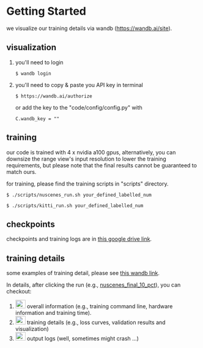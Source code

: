 # Getting Started

we visualize our training details via wandb (https://wandb.ai/site).

## visualization

1) you'll need to login
   ```shell 
   $ wandb login
   ```
2) you'll need to copy & paste you API key in terminal
   ```shell
   $ https://wandb.ai/authorize
   ```
   or add the key to the "code/config/config.py" with
   ```shell
   C.wandb_key = ""
   ```

## training
our code is trained with 4 x nvidia a100 gpus, alternatively, you can downsize the range view's input resolution to lower the training requirements, but please note that the final results cannot be guaranteed to match ours.


for training, please find the training scripts in "scripts" directory.

```shell 
$ ./scripts/nuscenes_run.sh your_defined_labelled_num

$ ./scripts/kitti_run.sh your_defined_labelled_num
```

## checkpoints
checkpoints and training logs are in [this google drive link](https://drive.google.com/drive/folders/1bFxr4YxBGVmRTA-C_w0_VTYSvvuk07cc?usp=sharing).

## training details
some examples of training detail, please see [this wandb link](https://wandb.ai/pyedog1976/IT2?nw=nwuserpyedog1976).

In details, after clicking the run (e.g., [nuscenes_final_10_pct](https://wandb.ai/pyedog1976/IT2/runs/eyskbow9?nw=nwuserpyedog1976)), you can checkout:

1) <img src="https://user-images.githubusercontent.com/102338056/167979073-1c1b3144-8a72-4d8d-9084-31d7fdab3e9b.png" width="26" height="22"> overall information (e.g., training command line, hardware information and training time).
2) <img src="https://user-images.githubusercontent.com/102338056/167978940-8c1f3d79-d062-4e7b-b56e-30b97d273ae8.png" width="26" height="22"> training details (e.g., loss curves, validation results and visualization)
3) <img src="https://user-images.githubusercontent.com/102338056/167979238-4847430f-aa0b-483d-b735-8a10b43293a1.png" width="26" height="22"> output logs (well, sometimes might crash ...)